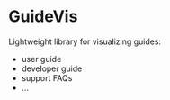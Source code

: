 # GuideVis

Lightweight library for visualizing guides:

  * user guide
  * developer guide
  * support FAQs
  * ...
